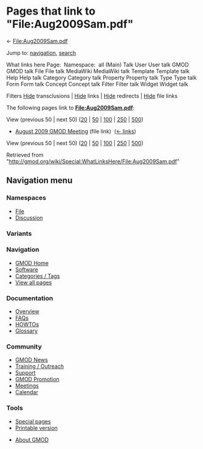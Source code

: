 <div id="mw-page-base" class="noprint">

</div>

<div id="mw-head-base" class="noprint">

</div>

<div id="content" class="mw-body" role="main">

<span id="top"></span>

<div id="mw-js-message" style="display:none;">

</div>



# <span dir="auto">Pages that link to "File:Aug2009Sam.pdf"</span>

<div id="bodyContent">

<div id="contentSub">

← [File:Aug2009Sam.pdf](/wiki/File:Aug2009Sam.pdf "File:Aug2009Sam.pdf")

</div>

<div id="jump-to-nav" class="mw-jump">

Jump to: [navigation](#mw-navigation), [search](#p-search)

</div>

<div id="mw-content-text">

What links here Page:  Namespace:  all (Main) Talk User User talk GMOD
GMOD talk File File talk MediaWiki MediaWiki talk Template Template talk
Help Help talk Category Category talk Property Property talk Type Type
talk Form Form talk Concept Concept talk Filter Filter talk Widget
Widget talk

Filters
[Hide](/mediawiki/index.php?title=Special:WhatLinksHere/File:Aug2009Sam.pdf&hidetrans=1 "Special:WhatLinksHere/File:Aug2009Sam.pdf")
transclusions \|
[Hide](/mediawiki/index.php?title=Special:WhatLinksHere/File:Aug2009Sam.pdf&hidelinks=1 "Special:WhatLinksHere/File:Aug2009Sam.pdf")
links \|
[Hide](/mediawiki/index.php?title=Special:WhatLinksHere/File:Aug2009Sam.pdf&hideredirs=1 "Special:WhatLinksHere/File:Aug2009Sam.pdf")
redirects \|
[Hide](/mediawiki/index.php?title=Special:WhatLinksHere/File:Aug2009Sam.pdf&hideimages=1 "Special:WhatLinksHere/File:Aug2009Sam.pdf")
file links

The following pages link to
**[File:Aug2009Sam.pdf](/wiki/File:Aug2009Sam.pdf "File:Aug2009Sam.pdf")**:

View (previous 50 \| next 50)
([20](/mediawiki/index.php?title=Special:WhatLinksHere/File:Aug2009Sam.pdf&limit=20 "Special:WhatLinksHere/File:Aug2009Sam.pdf")
\|
[50](/mediawiki/index.php?title=Special:WhatLinksHere/File:Aug2009Sam.pdf&limit=50 "Special:WhatLinksHere/File:Aug2009Sam.pdf")
\|
[100](/mediawiki/index.php?title=Special:WhatLinksHere/File:Aug2009Sam.pdf&limit=100 "Special:WhatLinksHere/File:Aug2009Sam.pdf")
\|
[250](/mediawiki/index.php?title=Special:WhatLinksHere/File:Aug2009Sam.pdf&limit=250 "Special:WhatLinksHere/File:Aug2009Sam.pdf")
\|
[500](/mediawiki/index.php?title=Special:WhatLinksHere/File:Aug2009Sam.pdf&limit=500 "Special:WhatLinksHere/File:Aug2009Sam.pdf"))

- [August 2009 GMOD
  Meeting](/wiki/August_2009_GMOD_Meeting "August 2009 GMOD Meeting")
  (file link) ‎ <span class="mw-whatlinkshere-tools">([←
  links](/mediawiki/index.php?title=Special:WhatLinksHere&target=August+2009+GMOD+Meeting "Special:WhatLinksHere"))</span>

View (previous 50 \| next 50)
([20](/mediawiki/index.php?title=Special:WhatLinksHere/File:Aug2009Sam.pdf&limit=20 "Special:WhatLinksHere/File:Aug2009Sam.pdf")
\|
[50](/mediawiki/index.php?title=Special:WhatLinksHere/File:Aug2009Sam.pdf&limit=50 "Special:WhatLinksHere/File:Aug2009Sam.pdf")
\|
[100](/mediawiki/index.php?title=Special:WhatLinksHere/File:Aug2009Sam.pdf&limit=100 "Special:WhatLinksHere/File:Aug2009Sam.pdf")
\|
[250](/mediawiki/index.php?title=Special:WhatLinksHere/File:Aug2009Sam.pdf&limit=250 "Special:WhatLinksHere/File:Aug2009Sam.pdf")
\|
[500](/mediawiki/index.php?title=Special:WhatLinksHere/File:Aug2009Sam.pdf&limit=500 "Special:WhatLinksHere/File:Aug2009Sam.pdf"))

</div>

<div class="printfooter">

Retrieved from
"<http://gmod.org/wiki/Special:WhatLinksHere/File:Aug2009Sam.pdf>"

</div>

<div id="catlinks" class="catlinks catlinks-allhidden">

</div>

<div class="visualClear">

</div>

</div>

</div>

<div id="mw-navigation">

## Navigation menu

<div id="mw-head">



<div id="left-navigation">

<div id="p-namespaces" class="vectorTabs" role="navigation"
aria-labelledby="p-namespaces-label">

### Namespaces

- <span id="ca-nstab-image"><a href="/wiki/File:Aug2009Sam.pdf" accesskey="c"
  title="View the file page [c]">File</a></span>
- <span id="ca-talk"><a
  href="/mediawiki/index.php?title=File_talk:Aug2009Sam.pdf&amp;action=edit&amp;redlink=1"
  accesskey="t"
  title="Discussion about the content page [t]">Discussion</a></span>

</div>

<div id="p-variants" class="vectorMenu emptyPortlet" role="navigation"
aria-labelledby="p-variants-label">

### 

### Variants[](#)

<div class="menu">

</div>

</div>

</div>





</div>

</div>

</div>

<div id="mw-panel">

<div id="p-logo" role="banner">

<a href="/wiki/Main_Page"
style="background-image: url(http://gmod.org/images/GMOD-cogs.png);"
title="Visit the main page"></a>

</div>

<div id="p-Navigation" class="portal" role="navigation"
aria-labelledby="p-Navigation-label">

### Navigation

<div class="body">

- <span id="n-GMOD-Home">[GMOD Home](/wiki/Main_Page)</span>
- <span id="n-Software">[Software](/wiki/GMOD_Components)</span>
- <span id="n-Categories-.2F-Tags">[Categories /
  Tags](/wiki/Categories)</span>
- <span id="n-View-all-pages">[View all
  pages](/wiki/Special:AllPages)</span>

</div>

</div>

<div id="p-Documentation" class="portal" role="navigation"
aria-labelledby="p-Documentation-label">

### Documentation

<div class="body">

- <span id="n-Overview">[Overview](/wiki/Overview)</span>
- <span id="n-FAQs">[FAQs](/wiki/Category:FAQ)</span>
- <span id="n-HOWTOs">[HOWTOs](/wiki/Category:HOWTO)</span>
- <span id="n-Glossary">[Glossary](/wiki/Glossary)</span>

</div>

</div>

<div id="p-Community" class="portal" role="navigation"
aria-labelledby="p-Community-label">

### Community

<div class="body">

- <span id="n-GMOD-News">[GMOD News](/wiki/GMOD_News)</span>
- <span id="n-Training-.2F-Outreach">[Training /
  Outreach](/wiki/Training_and_Outreach)</span>
- <span id="n-Support">[Support](/wiki/Support)</span>
- <span id="n-GMOD-Promotion">[GMOD
  Promotion](/wiki/GMOD_Promotion)</span>
- <span id="n-Meetings">[Meetings](/wiki/Meetings)</span>
- <span id="n-Calendar">[Calendar](/wiki/Calendar)</span>

</div>

</div>

<div id="p-tb" class="portal" role="navigation"
aria-labelledby="p-tb-label">

### Tools

<div class="body">

- <span id="t-specialpages"><a href="/wiki/Special:SpecialPages" accesskey="q"
  title="A list of all special pages [q]">Special pages</a></span>
- <span id="t-print"><a
  href="/mediawiki/index.php?title=Special:WhatLinksHere/File:Aug2009Sam.pdf&amp;printable=yes"
  rel="alternate" accesskey="p"
  title="Printable version of this page [p]">Printable version</a></span>

</div>

</div>

</div>

</div>

<div id="footer" role="contentinfo">

- <span id="footer-places-about">[About
  GMOD](/wiki/GMOD:About "GMOD:About")</span>

<!-- -->






</div>
